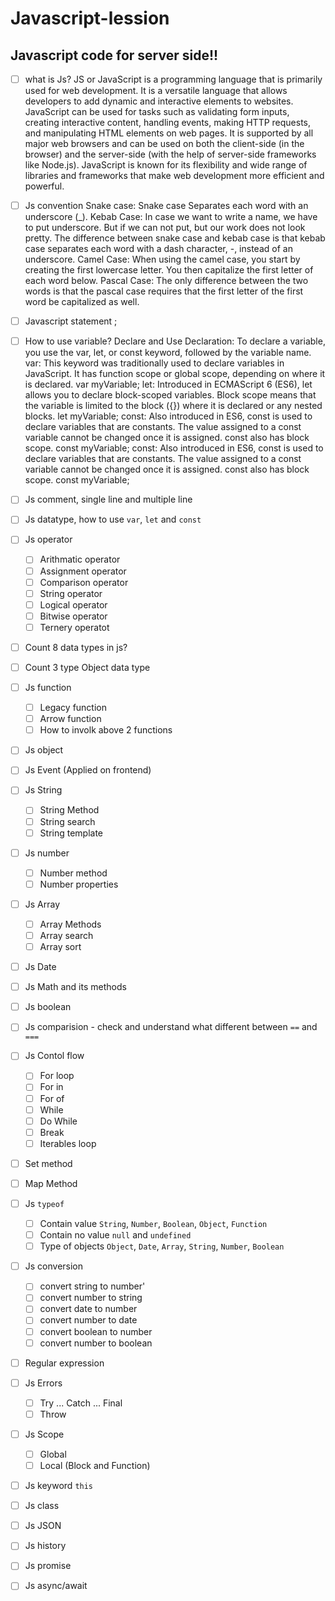 # Javascript-lession
## Javascript code for server side!!
- [ ] what is Js?
JS or JavaScript is a programming language that is primarily used for web development. It is a versatile language that allows developers to add dynamic and interactive elements to websites. JavaScript can be used for tasks such as validating form inputs, creating interactive content, handling events, making HTTP requests, and manipulating HTML elements on web pages. It is supported by all major web browsers and can be used on both the client-side (in the browser) and the server-side (with the help of server-side frameworks like Node.js). JavaScript is known for its flexibility and wide range of libraries and frameworks that make web development more efficient and powerful.
- [ ] Js convention
Snake case:
Snake case Separates each word with an underscore (_).
Kebab Case:
In case we want to write a name, we have to put underscore. But if we can not put, but our work does not look pretty.
The difference between snake case and kebab case is that kebab case separates each word with a dash character, -, instead of an underscore.
Camel Case:
When using the camel case, you start by creating the first lowercase letter. You then capitalize the first letter of each word below.
 Pascal Case:
 The only difference between the two words is that the pascal case requires that the first letter of the first word be capitalized as well.

- [ ] Javascript statement
;



- [ ] How to use variable? Declare and Use
Declaration:
To declare a variable, you use the var, let, or const keyword, followed by the variable name.
var: This keyword was traditionally used to declare variables in JavaScript. It has function scope or global scope, depending on where it is declared.
var myVariable;
let: Introduced in ECMAScript 6 (ES6), let allows you to declare block-scoped variables. Block scope means that the variable is limited to the block ({}) where it is declared or any nested blocks.
let myVariable;
const: Also introduced in ES6, const is used to declare variables that are constants. The value assigned to a const variable cannot be changed once it is assigned. const also has block scope.
const myVariable;
const: Also introduced in ES6, const is used to declare variables that are constants. The value assigned to a const variable cannot be changed once it is assigned. const also has block scope.
const myVariable;


- [ ] Js comment, single line and multiple line
- [ ] Js datatype, how to use `var`, `let` and `const`
- [ ] Js operator
  - [ ] Arithmatic operator
  - [ ] Assignment operator
  - [ ] Comparison operator
  - [ ] String operator
  - [ ] Logical operator
  - [ ] Bitwise operator
  - [ ] Ternery operatot
- [ ] Count 8 data types in js?
- [ ] Count 3 type Object data type
- [ ] Js function
  - [ ] Legacy function
  - [ ] Arrow function
  - [ ] How to involk above 2 functions
- [ ] Js object
- [ ] Js Event (Applied on frontend)
- [ ] Js String
  - [ ] String Method
  - [ ] String search
  - [ ] String template
- [ ] Js number
  - [ ] Number method
  - [ ] Number properties
- [ ] Js Array
  - [ ] Array Methods
  - [ ] Array search
  - [ ] Array sort
- [ ] Js Date
- [ ] Js Math and its methods
- [ ] Js boolean
- [ ] Js comparision
      - check and understand what different between `==` and `===`
- [ ] Js Contol flow
  - [ ] For loop
  - [ ] For in
  - [ ] For of
  - [ ] While
  - [ ] Do While
  - [ ] Break
  - [ ] Iterables loop
- [ ] Set method
- [ ] Map Method
- [ ] Js `typeof`
  - [ ] Contain value `String`, `Number`, `Boolean`, `Object`, `Function`
  - [ ] Contain no value `null` and `undefined`
  - [ ] Type of objects `Object`, `Date`, `Array`, `String`, `Number`, `Boolean`
- [ ] Js conversion
  - [ ] convert string to number'
  - [ ] convert number to string
  - [ ] convert date to number
  - [ ] convert number to date
  - [ ] convert boolean to number
  - [ ] convert number to boolean
- [ ] Regular expression
- [ ] Js Errors
  - [ ] Try ... Catch ... Final
  - [ ] Throw
- [ ] Js Scope
  - [ ] Global
  - [ ] Local (Block and Function)
- [ ] Js keyword `this`
- [ ] Js class
- [ ] Js JSON
- [ ] Js history
- [ ] Js promise
- [ ] Js async/await
